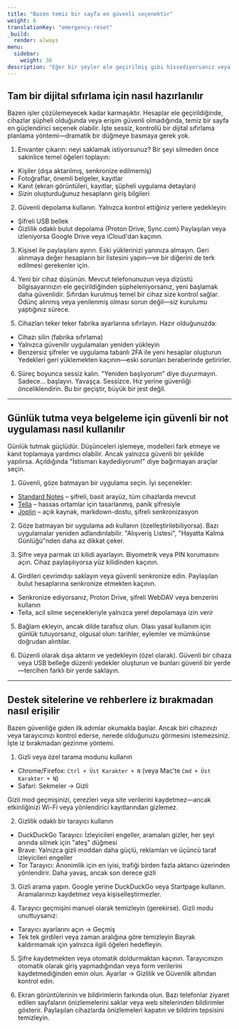 ```yaml
---
title: "Bazen temiz bir sayfa en güvenli seçenektir"
weight: 6
translationKey: "emergency-reset"
_build:
  render: always
menu:
  sidebar:
    weight: 30
description: "Eğer bir şeyler ele geçirilmiş gibi hissediyorsanız veya büyük bir değişikliğe (taşınmak gibi) hazırlanıyorsanız, bu rehberler güvenli sıfırlamalar, nasıl yedek alınacağı ve izlerinizi nasıl sileceğiniz konusunda size yol gösterir. Alarm vermeden sessizce yeniden inşa edin."
---
```


## Tam bir dijital sıfırlama için nasıl hazırlanılır

Bazen işler çözülemeyecek kadar karmaşıktır. Hesaplar ele geçirildiğinde, cihazlar şüpheli olduğunda veya erişim güvenli olmadığında, temiz bir sayfa en güçlendirici seçenek olabilir. İşte sessiz, kontrollü bir dijital sıfırlama planlama yöntemi—dramatik bir düğmeye basmaya gerek yok.

1. Envanter çıkarın: neyi saklamak istiyorsunuz? Bir şeyi silmeden önce sakinlice temel öğeleri toplayın:

* Kişiler (dışa aktarılmış, senkronize edilmemiş)
* Fotoğraflar, önemli belgeler, kayıtlar
* Kanıt (ekran görüntüleri, kayıtlar, şüpheli uygulama detayları)
* *Sizin* oluşturduğunuz hesapların giriş bilgileri

2. Güvenli depolama kullanın. Yalnızca kontrol ettiğiniz yerlere yedekleyin:

* Şifreli USB bellek
* Gizlilik odaklı bulut depolama (Proton Drive, Sync.com)
  Paylaşılan veya izleniyorsa Google Drive veya iCloud'dan kaçının.

3. Kişisel ile paylaşılanı ayırın. Eski yüklerinizi yanınıza almayın. Geri alınmaya değer hesapların bir listesini yapın—ve bir diğerini de terk edilmesi gerekenler için.

4. Yeni bir cihaz düşünün. Mevcut telefonunuzun veya dizüstü bilgisayarınızın ele geçirildiğinden şüpheleniyorsanız, yeni başlamak daha güvenlidir. Sıfırdan kurulmuş temel bir cihaz size kontrol sağlar. Ödünç alınmış veya yenilenmiş olması sorun değil—*siz* kurulumu yaptığınız sürece.

5. Cihazları teker teker fabrika ayarlarına sıfırlayın. Hazır olduğunuzda:

* Cihazı silin (fabrika sıfırlama)
* Yalnızca güvenilir uygulamaları yeniden yükleyin
* Benzersiz şifreler ve uygulama tabanlı 2FA ile yeni hesaplar oluşturun
  Yedekleri geri yüklemekten kaçının—eski sorunları beraberinde getirirler.

6. Süreç boyunca sessiz kalın. "Yeniden başlıyorum" diye duyurmayın. Sadece... başlayın. Yavaşça. Sessizce. Hız yerine güvenliği önceliklendirin. Bu bir geçiştir, büyük bir jest değil.

---

## Günlük tutma veya belgeleme için güvenli bir not uygulaması nasıl kullanılır

Günlük tutmak güçlüdür. Düşünceleri işlemeye, modelleri fark etmeye ve kanıt toplamaya yardımcı olabilir. Ancak yalnızca güvenli bir şekilde yapılırsa. Açıldığında "İstismarı kaydediyorum!" diye bağırmayan araçlar seçin.

1. Güvenli, göze batmayan bir uygulama seçin. İyi seçenekler:

* [Standard Notes](https://standardnotes.com) – şifreli, basit arayüz, tüm cihazlarda mevcut
* [Tella](https://tella-app.org) – hassas ortamlar için tasarlanmış, panik şifresiyle
* [Joplin](https://joplinapp.org) – açık kaynak, markdown-dostu, şifreli senkronizasyon

2. Göze batmayan bir uygulama adı kullanın (özelleştirilebiliyorsa). Bazı uygulamalar yeniden adlandırılabilir. "Alışveriş Listesi", "Hayatta Kalma Günlüğü"nden daha az dikkat çeker.

3. Şifre veya parmak izi kilidi ayarlayın. Biyometrik veya PIN korumasını açın. Cihaz paylaşılıyorsa yüz kilidinden kaçının.

4. Girdileri çevrimdışı saklayın veya güvenli senkronize edin. Paylaşılan bulut hesaplarına senkronize etmekten kaçının.

* Senkronize ediyorsanız, Proton Drive, şifreli WebDAV veya benzerini kullanın
* Tella, acil silme seçenekleriyle yalnızca yerel depolamaya izin verir

5. Bağlam ekleyin, ancak dilde tarafsız olun. Olası yasal kullanım için günlük tutuyorsanız, olgusal olun: tarihler, eylemler ve mümkünse doğrudan alıntılar.

6. Düzenli olarak dışa aktarın ve yedekleyin (özel olarak). Güvenli bir cihaza veya USB belleğe düzenli yedekler oluşturun ve bunları güvenli bir yerde—tercihen farklı bir yerde saklayın.

---

## Destek sitelerine ve rehberlere iz bırakmadan nasıl erişilir

Bazen güvenliğe giden ilk adımlar okumakla başlar. Ancak biri cihazınızı veya tarayıcınızı kontrol ederse, nerede olduğunuzu görmesini istemezsiniz. İşte iz bırakmadan gezinme yöntemi.

1. Gizli veya özel tarama modunu kullanın

* Chrome/Firefox: `Ctrl + Üst Karakter + N` (veya Mac'te `Cmd + Üst Karakter + N`)
* Safari: Sekmeler → Gizli

Gizli mod geçmişinizi, çerezleri veya site verilerini kaydetmez—ancak etkinliğinizi Wi-Fi veya yönlendirici kayıtlarından gizlemez.

2. Gizlilik odaklı bir tarayıcı kullanın

* DuckDuckGo Tarayıcı: İzleyicileri engeller, aramaları gizler, her şeyi anında silmek için "ateş" düğmesi
* Brave: Yalnızca gizli moddan daha güçlü, reklamları ve üçüncü taraf izleyicileri engeller
* Tor Tarayıcı: Anonimlik için en iyisi, trafiği birden fazla aktarıcı üzerinden yönlendirir. Daha yavaş, ancak son derece gizli

3. Gizli arama yapın. Google yerine DuckDuckGo veya Startpage kullanın. Aramalarınızı kaydetmez veya kişiselleştirmezler.

4. Tarayıcı geçmişini manuel olarak temizleyin (gerekirse). Gizli modu unuttuysanız:

* Tarayıcı ayarlarını açın → Geçmiş
* Tek tek girdileri veya zaman aralığına göre temizleyin
  Bayrak kaldırmamak için yalnızca ilgili öğeleri hedefleyin.

5. Şifre kaydetmekten veya otomatik doldurmaktan kaçının. Tarayıcınızın otomatik olarak giriş yapmadığından veya form verilerini kaydetmediğinden emin olun. Ayarlar → Gizlilik ve Güvenlik altından kontrol edin.

6. Ekran görüntülerinin ve bildirimlerin farkında olun. Bazı telefonlar ziyaret edilen sayfaların önizlemelerini saklar veya web sitelerinden bildirimler gösterir. Paylaşılan cihazlarda önizlemeleri kapatın ve bildirim tepsisini temizleyin.
